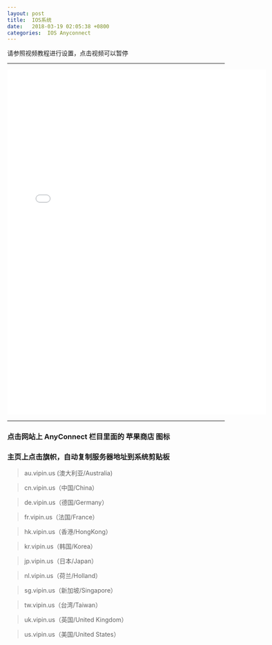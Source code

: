 ```yaml
---
layout: post
title:  IOS系统
date:   2018-03-19 02:05:38 +0800
categories:  IOS Anyconnect
---
```


请参照视频教程进行设置，点击视频可以暂停

****
<iframe width="600" height="800" src="/files/Ios.mp4" frameborder="0" allow="autoplay; encrypted-media" allowfullscreen></iframe>

****

### 点击网站上 AnyConnect 栏目里面的 **苹果商店** 图标

### 主页上点击旗帜，自动复制服务器地址到系统剪贴板

>au.vipin.us (澳大利亚/Australia)

>cn.vipin.us（中国/China）

>de.vipin.us（德国/Germany）

>fr.vipin.us（法国/France）

>hk.vipin.us（香港/HongKong）

>kr.vipin.us（韩国/Korea）

>jp.vipin.us（日本/Japan）

>nl.vipin.us（荷兰/Holland）

>sg.vipin.us（新加坡/Singapore）

>tw.vipin.us（台湾/Taiwan）

>uk.vipin.us（英国/United Kingdom）

>us.vipin.us（美国/United States）
